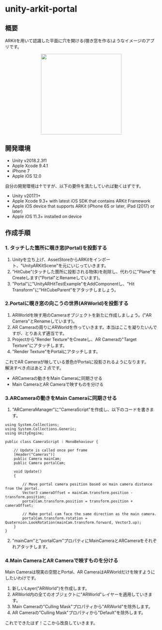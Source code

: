 # unity-arkit-portal
## 概要
ARKitを用いて認識した平面に穴を開ける(覗き窓を作る)ようなイメージのアプリです。  

<p align="center">
  <img src="portal.GIF" width="266">
</p>

## 開発環境
- Unity v2018.2.3f1
- Apple Xcode 9.4.1
- iPhone 7
- Apple iOS 12.0  

自分の開発環境は↑ですが、以下の要件を満たしていれば動くはずです。  
- Unity v2017.1+
- Apple Xcode 9.3+ with latest iOS SDK that contains ARKit Framework
- Apple iOS device that supports ARKit (iPhone 6S or later, iPad (2017) or later)
- Apple iOS 11.3+ installed on device

## 作成手順
### 1. タッチした箇所に覗き窓(Portal)を投影する
1. Unityを立ち上げ、AssetStoreからARKitをインポート、"UnityARKitScene"を元にいじっていきます。
2. "HitCube"(タッチした箇所に投影される物体)を削除し、代わりに"Plane"をCreateします("Portal"とRenameしています)。
3. "Portal"に"UnityARHitTestExample"をAddComponentし、"Hit Transform"に"HitCubeParent"をアタッチしましょう。  

### 2.Portalに覗き窓の向こうの世界(ARWorld)を投影する  

1. ARWorldを映す用のCameraオブジェクトを新たに作成しましょう。("AR Camera"とRenameしています)。
1. AR Cameraの周りにARWorldを作っていきます。本当はここを凝りたいんですが、とりあえず適当です。
1. Projectから"Render Texture"をCreateし、AR Cameraの"Target Texture"にアタッチします。
1. "Render Texture"をPortalにアタッチします。  

これでAR Cameraが映している景色がPortalに投影されるようになります。  
解決すべき点はあと２点です。
- ARCameraの動きをMain Cameraに同期させる  
- Main CameraとAR Cameraで映すものを分ける  

### 3.ARCameraの動きをMain Cameraに同期させる  
1. "ARCameraManager"に"CameraScript"を作成し、以下のコードを書きます。  

```
using System.Collections;
using System.Collections.Generic;
using UnityEngine;

public class CameraScript : MonoBehaviour {
	
	// Update is called once per frame
    [Header("Cameras")]
    public Camera mainCam;
    public Camera portalCam;

    void Update()
    {

        // Move portal camera position based on main camera distance from the portal.
        Vector3 cameraOffset = mainCam.transform.position - transform.position;
        portalCam.transform.position = transform.position + cameraOffset;

        // Make portal cam face the same direction as the main camera.
        portalCam.transform.rotation = Quaternion.LookRotation(mainCam.transform.forward, Vector3.up);
    }
}
```  
2. "mainCam"と"portalCam"プロパティにMainCameraとARCameraをそれぞれアタッチします。

### 4.Main CameraとAR Cameraで映すものを分ける  
Main Cameraは現実の空間とPortal、AR CameraはARWorldだけを映すようにしたいわけです。  
1. 新しいLayer("ARWorld")を作成します。
1. ARWorld内の全てのオブジェクトに"ARWorld"レイヤーを適用していきます。
1. Main Cameraの"Culling Mask"プロパティから"ARWorld"を除外します。
1. AR Cameraの"Culling Mask"プロパティから"Default"を除外します。  

これでできたはず！ここから改良していきます。
